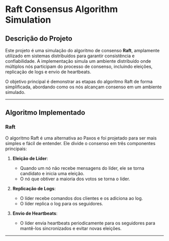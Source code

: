 # **Raft Consensus Algorithm Simulation**

## **Descrição do Projeto**
Este projeto é uma simulação do algoritmo de consenso **Raft**, amplamente utilizado em sistemas distribuídos para garantir consistência e confiabilidade. A implementação simula um ambiente distribuído onde múltiplos nós participam do processo de consenso, incluindo eleições, replicação de logs e envio de heartbeats.

O objetivo principal é demonstrar as etapas do algoritmo Raft de forma simplificada, abordando como os nós alcançam consenso em um ambiente simulado.

---

## **Algoritmo Implementado**
### **Raft**
O algoritmo Raft é uma alternativa ao Paxos e foi projetado para ser mais simples e fácil de entender. Ele divide o consenso em três componentes principais:

1. **Eleição de Líder**:
   - Quando um nó não recebe mensagens do líder, ele se torna candidato e inicia uma eleição.
   - O nó que obtiver a maioria dos votos se torna o líder.

2. **Replicação de Logs**:
   - O líder recebe comandos dos clientes e os adiciona ao log.
   - O líder replica o log para os seguidores.

3. **Envio de Heartbeats**:
   - O líder envia heartbeats periodicamente para os seguidores para mantê-los sincronizados e evitar novas eleições.

---
